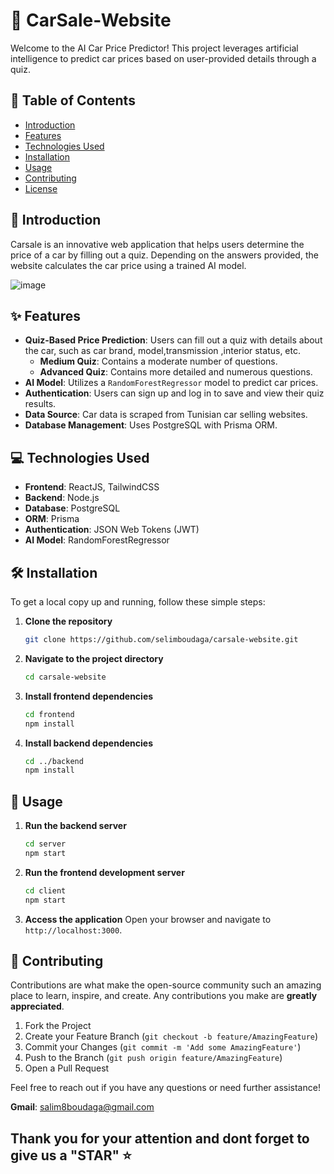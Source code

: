 # 🚗 CarSale-Website

Welcome to the AI Car Price Predictor! This project leverages artificial intelligence to predict car prices based on user-provided details through a quiz.

## 📝 Table of Contents
- [Introduction](#introduction)
- [Features](#features)
- [Technologies Used](#technologies-used)
- [Installation](#installation)
- [Usage](#usage)
- [Contributing](#contributing)
- [License](#license)

## 🌟 Introduction
Carsale is an innovative web application that helps users determine the price of a car by filling out a quiz. Depending on the answers provided, the website calculates the car price using a trained AI model.

![image](https://github.com/selimboudaga/carsale-website/assets/159728726/2f19175f-04de-4675-b618-b93ff017f909)


## ✨ Features
- **Quiz-Based Price Prediction**: Users can fill out a quiz with details about the car, such as car brand, model,transmission ,interior status, etc.
  - **Medium Quiz**: Contains a moderate number of questions.
  - **Advanced Quiz**: Contains more detailed and numerous questions.
- **AI Model**: Utilizes a `RandomForestRegressor` model to predict car prices.
- **Authentication**: Users can sign up and log in to save and view their quiz results.
- **Data Source**: Car data is scraped from Tunisian car selling websites.
- **Database Management**: Uses PostgreSQL with Prisma ORM.

## 💻 Technologies Used
- **Frontend**: ReactJS, TailwindCSS
- **Backend**: Node.js
- **Database**: PostgreSQL
- **ORM**: Prisma
- **Authentication**: JSON Web Tokens (JWT)
- **AI Model**: RandomForestRegressor


## 🛠️ Installation
To get a local copy up and running, follow these simple steps:

1. **Clone the repository**
    ```bash
    git clone https://github.com/selimboudaga/carsale-website.git
    ```
2. **Navigate to the project directory**
    ```bash
    cd carsale-website
    ```
4. **Install frontend dependencies**
    ```bash
    cd frontend
    npm install
    ```
5. **Install backend dependencies**
    ```bash
    cd ../backend
    npm install
    ```

## 🚀 Usage
1. **Run the backend server**
    ```bash
    cd server
    npm start
    ```
2. **Run the frontend development server**
    ```bash
    cd client
    npm start
    ```
3. **Access the application**
    Open your browser and navigate to `http://localhost:3000`.

## 🤝 Contributing
Contributions are what make the open-source community such an amazing place to learn, inspire, and create. Any contributions you make are **greatly appreciated**.

1. Fork the Project
2. Create your Feature Branch (`git checkout -b feature/AmazingFeature`)
3. Commit your Changes (`git commit -m 'Add some AmazingFeature'`)
4. Push to the Branch (`git push origin feature/AmazingFeature`)
5. Open a Pull Request

Feel free to reach out if you have any questions or need further assistance!

**Gmail**: salim8boudaga@gmail.com 

## Thank you for your attention and dont forget to give us a "STAR" ⭐️
